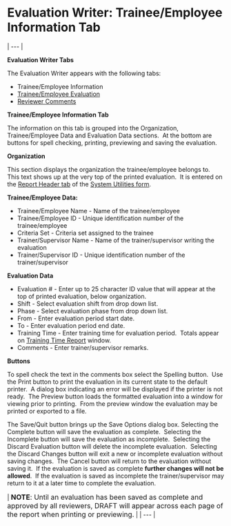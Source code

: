 # Evaluation Writer: Trainee/Employee Information Tab 
| --- |

**Evaluation Writer Tabs**

The Evaluation Writer appears with the following tabs:

- Trainee/Employee Information
- [Trainee/Employee Evaluation](<7dbp.md>)
- [Reviewer Comments](<7dbq.md>)

**Trainee/Employee Information Tab**

The information on this tab is grouped into the Organization, 
Trainee/Employee Data and Evaluation Data sections.&nbsp; At the bottom are 
buttons for spell checking, printing, previewing and saving the evaluation.

**Organization**

This section displays the organization the trainee/employee belongs to.&nbsp; This text shows up at 
the very top of the printed evaluation.&nbsp; It is entered on the 
[Report Header 
tab](<7mrh.md>) of the [System Utilities form](<7mk0.md>).

**Trainee/Employee Data:**

- Trainee/Employee Name - Name of the trainee/employee
- Trainee/Employee ID - Unique identification number of the trainee/employee
- Criteria Set - Criteria set assigned to the trainee
- Trainer/Supervisor Name - Name of the trainer/supervisor writing the evaluation
- Trainer/Supervisor ID - Unique identification number of the trainer/supervisor

**Evaluation Data**

- Evaluation # - Enter up to 25 
character ID value that will appear at the top of printed evaluation, below organization.
- Shift - Select evaluation shift from drop down list.
- Phase - Select evaluation phase from drop down list.
- From - Enter evaluation period start date.
- To - Enter evaluation period end date.
- Training Time - Enter training time for evaluation period.&nbsp; 
Totals appear on [Training Time Report](<trntimrp.md>) window.
- Comments - Enter trainer/supervisor remarks.

**Buttons**

To spell check the text in the comments box select the Spelling button.&nbsp; 
Use the Print 
button to print the evaluation in its current state to the default printer.&nbsp; A dialog box indicating an error will be displayed if the printer is not ready.&nbsp; 
The Preview button loads the formatted evaluation into a window for viewing 
prior to printing.&nbsp; From the preview window the evaluation may be printed or exported to a file.

The Save/Quit button brings up the Save Options dialog box.  Selecting the Complete button will save the evaluation as complete.&nbsp; Selecting the Incomplete button will save the evaluation as incomplete.&nbsp; Selecting the Discard Evaluation button will delete the incomplete evaluation.&nbsp; Selecting the Discard Changes button will exit a new or incomplete evaluation without saving changes.&nbsp; The Cancel button will return to the evaluation without saving it.&nbsp; If the evaluation is saved as complete **further changes will not be allowed**.&nbsp; 
If the evaluation is saved as incomplete the trainer/supervisor may return to it 
at a later time to complete the evaluation.

| <font size="3"><b>NOTE</b>:  Until an evaluation has been 
saved as complete and approved by all reviewers, DRAFT will appear across 
each page of the report when printing or previewing.</font> |
| --- |